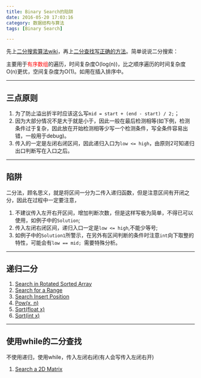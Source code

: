 ```yaml
---
title: Binary Search的陷阱
date: 2016-05-20 17:03:16
category: 数据结构与算法
tags: [Binary Search]

---
```


先上[二分搜索算法wiki](https://zh.wikipedia.org/wiki/%E4%BA%8C%E5%88%86%E6%90%9C%E7%B4%A2%E7%AE%97%E6%B3%95)，再上[二分查找写正确的方法](http://www.cppblog.com/converse/archive/2009/09/21/96893.aspx)。简单说说二分搜索：

主要用于<font color=red>有序数组</font>的遍历，时间复杂度O(log(n))，比之顺序遍历的时间复杂度O(n)更优，空间复杂度为O(1)。如用在插入排序中。

---

## 三点原则

1. 为了防止溢出折半时应该这么写`mid = start + (end - start) / 2;`；
2. 因为大部分情况不是大于就是小于，因此一般在最后检测相等(如下例，检测条件过于复杂，因此放在开始检测相等少写一个检测条件，写全条件容易出错，一般用于debug)。
3. 传入的一定是左闭右闭区间，因此递归入口为`low <= high`，由原则2可知递归出口判断写在入口之后。

---

## 陷阱

二分法，顾名思义，就是将区间一分为二传入递归函数，但是注意区间有开闭之分，因此在过程中一定要注意，
1. 不建议传入左开右开区间，增加判断次数，但是这样写极为简单，不得已可以使用，如例子中的`Solution`;
2. 传入左闭右闭区间，递归入口一定是`low <= high`,不能少等号;
3. 如例子中的`Solution1`所警示，在另外有区间判断的条件时注意`int`向下取整的特性，可能会有`low == mid; `需要特殊分析。

---

## 递归二分

1. [Search in Rotated Sorted Array](https://github.com/applefishsky009/LeetCode/blob/master/33%20-%20Search%20in%20Rotated%20Sorted%20Array/33%20-%20Search%20in%20Rotated%20Sorted%20Array.cpp)
2. [Search for a Range](https://github.com/applefishsky009/LeetCode/blob/master/34%20-%20Search%20for%20a%20Range/34%20-%20Search%20for%20a%20Range.cpp)
3. [Search Insert Position](https://github.com/applefishsky009/LeetCode/blob/master/35%20-%20Search%20Insert%20Position/Search%20Insert%20Position.cpp)
4. [Pow(x, n)][1]
5. [Sqrt(float x)][2]
6. [Sqrt(int x)][3]

[1]:https://github.com/applefishsky009/LeetCode/blob/master/50%20-%20Pow(x%2C%20n)/50%20-%20Pow(x%2C%20n)%20.cpp
[2]:https://github.com/applefishsky009/LeetCode/blob/master/69%20-%20Sqrt(x)/69%20-%20Sqrt(float%20x).cpp
[3]:https://github.com/applefishsky009/LeetCode/blob/master/69%20-%20Sqrt(x)/69%20-%20Sqrt(int%20x).cpp

---

## 使用while的二分查找

不使用递归，使用while，传入左闭右闭(有人会写传入左闭右开)
1. [Search a 2D Matrix](https://github.com/applefishsky009/LeetCode/blob/master/74%20-%20Search%20a%202D%20Matrix/74%20-%20Search%20a%202D%20Matrix.cpp)